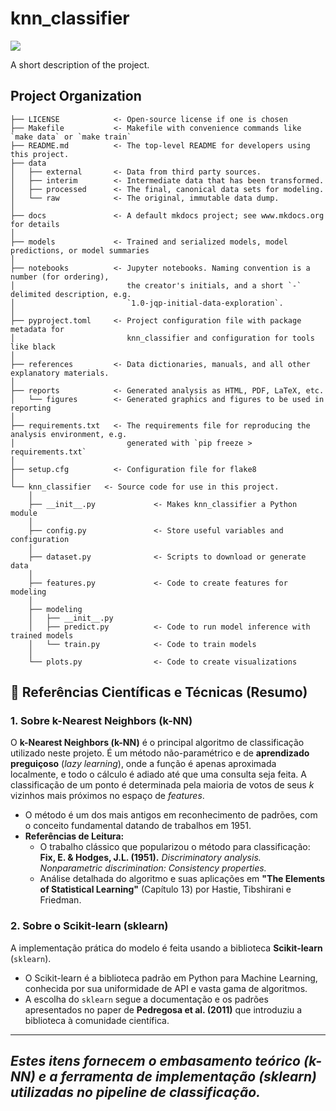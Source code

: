 # knn_classifier

<a target="_blank" href="https://cookiecutter-data-science.drivendata.org/">
    <img src="https://img.shields.io/badge/CCDS-Project%20template-328F97?logo=cookiecutter" />
</a>

A short description of the project.

## Project Organization

```
├── LICENSE            <- Open-source license if one is chosen
├── Makefile           <- Makefile with convenience commands like `make data` or `make train`
├── README.md          <- The top-level README for developers using this project.
├── data
│   ├── external       <- Data from third party sources.
│   ├── interim        <- Intermediate data that has been transformed.
│   ├── processed      <- The final, canonical data sets for modeling.
│   └── raw            <- The original, immutable data dump.
│
├── docs               <- A default mkdocs project; see www.mkdocs.org for details
│
├── models             <- Trained and serialized models, model predictions, or model summaries
│
├── notebooks          <- Jupyter notebooks. Naming convention is a number (for ordering),
│                         the creator's initials, and a short `-` delimited description, e.g.
│                         `1.0-jqp-initial-data-exploration`.
│
├── pyproject.toml     <- Project configuration file with package metadata for 
│                         knn_classifier and configuration for tools like black
│
├── references         <- Data dictionaries, manuals, and all other explanatory materials.
│
├── reports            <- Generated analysis as HTML, PDF, LaTeX, etc.
│   └── figures        <- Generated graphics and figures to be used in reporting
│
├── requirements.txt   <- The requirements file for reproducing the analysis environment, e.g.
│                         generated with `pip freeze > requirements.txt`
│
├── setup.cfg          <- Configuration file for flake8
│
└── knn_classifier   <- Source code for use in this project.
    │
    ├── __init__.py             <- Makes knn_classifier a Python module
    │
    ├── config.py               <- Store useful variables and configuration
    │
    ├── dataset.py              <- Scripts to download or generate data
    │
    ├── features.py             <- Code to create features for modeling
    │
    ├── modeling                
    │   ├── __init__.py 
    │   ├── predict.py          <- Code to run model inference with trained models          
    │   └── train.py            <- Code to train models
    │
    └── plots.py                <- Code to create visualizations
```


## 🔬 Referências Científicas e Técnicas (Resumo)

### 1. Sobre k-Nearest Neighbors (k-NN)

O **k-Nearest Neighbors (k-NN)** é o principal algoritmo de classificação utilizado neste projeto. É um método não-paramétrico e de **aprendizado preguiçoso** (*lazy learning*), onde a função é apenas aproximada localmente, e todo o cálculo é adiado até que uma consulta seja feita. A classificação de um ponto é determinada pela maioria de votos de seus $k$ vizinhos mais próximos no espaço de *features*.

* O método é um dos mais antigos em reconhecimento de padrões, com o conceito fundamental datando de trabalhos em 1951.
* **Referências de Leitura:**
    * O trabalho clássico que popularizou o método para classificação: **Fix, E. & Hodges, J.L. (1951).** *Discriminatory analysis. Nonparametric discrimination: Consistency properties.*
    * Análise detalhada do algoritmo e suas aplicações em **"The Elements of Statistical Learning"** (Capítulo 13) por Hastie, Tibshirani e Friedman.

### 2. Sobre o Scikit-learn (sklearn)

A implementação prática do modelo é feita usando a biblioteca **Scikit-learn** (`sklearn`).

* O Scikit-learn é a biblioteca padrão em Python para Machine Learning, conhecida por sua uniformidade de API e vasta gama de algoritmos.
* A escolha do `sklearn` segue a documentação e os padrões apresentados no paper de **Pedregosa et al. (2011)** que introduziu a biblioteca à comunidade científica.

---

*Estes itens fornecem o **embasamento teórico (k-NN)** e a **ferramenta de implementação (sklearn)** utilizadas no pipeline de classificação.*
--------

